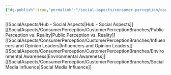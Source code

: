 ```yaml
---
{"dg-publish":true,"permalink":"/social-aspects/consumer-perception/consumer-perception/"}
---
```


[[SocialAspects/Hub - Social Aspects\|Hub - Social Aspects]]
[[SocialAspects/ConsumerPerception/CustomerPerceptionBranches/Public Perception vs. Reality\|Public Perception vs. Reality]]
[[SocialAspects/ConsumerPerception/CustomerPerceptionBranches/Influencers and Opinion Leaders\|Influencers and Opinion Leaders]]
[[SocialAspects/ConsumerPerception/CustomerPerceptionBranches/Environmental Awareness\|Environmental Awareness]]
[[SocialAspects/ConsumerPerception/CustomerPerceptionBranches/Social Media Influence\|Social Media Influence]]




